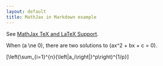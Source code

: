 ```yaml
---
layout: default
title: MathJax in Markdown example
---
```


See [MathJax TeX and LaTeX Support](http://docs.mathjax.org/en/latest/tex.html).

When \(a \ne 0\), there are two solutions to \(ax^2 + bx + c = 0\).

\[\left(\sum_{i=1}^{n}{\left|a_i\right|}^p\right)^{1/p}\]
